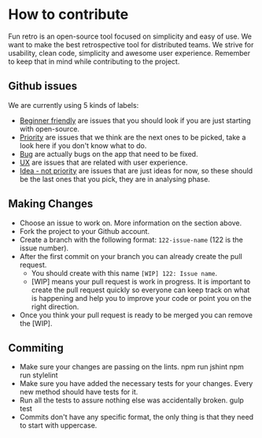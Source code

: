 # How to contribute

Fun retro is an open-source tool focused on simplicity and easy of use. We want to make the best retrospective tool for distributed teams. We strive for usability, clean code, simplicity and awesome user experience. Remember to keep that in mind while contributing to the project.

## Github issues

We are currently using 5 kinds of labels:

* [Beginner friendly](https://github.com/funretro/distributed/issues?q=is%3Aissue+is%3Aopen+label%3A%22beginner+friendly%22) are issues that you should look if you are just starting with open-source.
* [Priority](https://github.com/funretro/distributed/issues?q=is%3Aissue+is%3Aopen+label%3Apriority) are issues that we think are the next ones to be picked, take a look here if you don't know what to do.
* [Bug](https://github.com/funretro/distributed/issues?utf8=%E2%9C%93&q=is%3Aissue%20is%3Aopen%20label%3Abug%20) are actually bugs on the app that need to be fixed.
* [UX](https://github.com/funretro/distributed/issues?q=is%3Aissue+is%3Aopen+label%3AUX) are issues that are related with user experience.
* [Idea - not priority](https://github.com/funretro/distributed/issues?q=is%3Aissue+is%3Aopen+label%3A%22idea+-+not+priority%22) are issues that are just ideas for now, so these should be the last ones that you pick, they are in analysing phase.

## Making Changes

* Choose an issue to work on. More information on the section above.
* Fork the project to your Github account.
* Create a branch with the following format: `122-issue-name` (122 is the issue number).
* After the first commit on your branch you can already create the pull request.
  * You should create with this name `[WIP] 122: Issue name`.
  * [WIP] means your pull request is work in progress. It is important to create the pull request quickly so everyone can keep track on what is happening and help you to improve your code or point you on the right direction.
* Once you think your pull request is ready to be merged you can remove the [WIP].

## Commiting

* Make sure your changes are passing on the lints.
  npm run jshint
  npm run stylelint
* Make sure you have added the necessary tests for your changes. Every new method should have tests for it.
* Run all the tests to assure nothing else was accidentally broken.
  gulp test
* Commits don't have any specific format, the only thing is that they need to start with uppercase.
